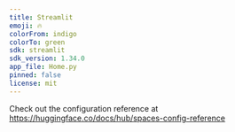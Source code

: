 ```yaml
---
title: Streamlit
emoji: 🔥
colorFrom: indigo
colorTo: green
sdk: streamlit
sdk_version: 1.34.0
app_file: Home.py
pinned: false
license: mit
---
```


Check out the configuration reference at https://huggingface.co/docs/hub/spaces-config-reference

